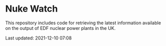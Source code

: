 # Nuke Watch

This repository includes code for retrieving the latest information available on the output of EDF nuclear power plants in the UK.

Last updated: 2021-12-10 07:08